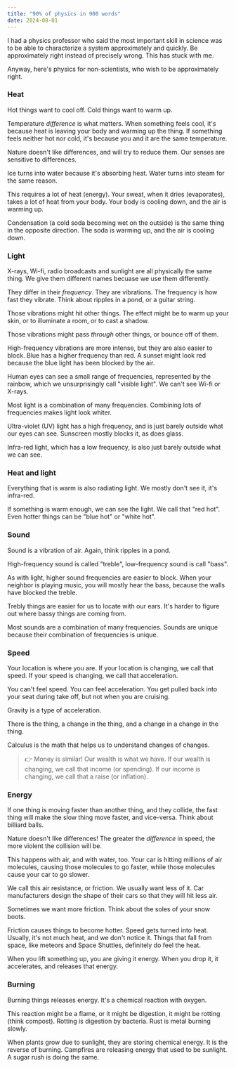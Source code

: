```yaml
---
title: "90% of physics in 900 words"
date: 2024-08-01
---
```


I had a physics professor who said the most important skill in science was to be able to characterize a system approximately and quickly. Be approximately right instead of precisely wrong. This has stuck with me.

Anyway, here's physics for non-scientists, who wish to be approximately right.

### Heat

Hot things want to cool off. Cold things want to warm up.

Temperature _difference_ is what matters. When something feels cool, it's because heat is leaving your body and warming up the thing. If something feels neither hot nor cold, it's because you and it are the same temperature.

Nature doesn't like differences, and will try to reduce them. Our senses are sensitive to differences.

Ice turns into water because it's absorbing heat. Water turns into steam for the same reason.

This requires a lot of heat (energy). Your sweat, when it dries (evaporates), takes a lot of heat from your body. Your body is cooling down, and the air is warming up.

Condensation (a cold soda becoming wet on the outside) is the same thing in the opposite direction. The soda is warming up, and the air is cooling down.

### Light

X-rays, Wi-fi, radio broadcasts and sunlight are all physically the same thing. We give them different names becuase we use them differently.

They differ in their _frequency_. They are vibrations. The frequency is how fast they vibrate. Think about ripples in a pond, or a guitar string.

Those vibrations might hit other things. The effect might be to warm up your skin, or to illuminate a room, or to cast a shadow.

Those vibrations might pass _through_ other things, or bounce off of them.

High-frequency vibrations are more intense, but they are also easier to block. Blue has a higher frequency than red. A sunset might look red because the blue light has been blocked by the air.

Human eyes can see a small range of frequencies, represented by the rainbow, which we unsurprisingly call "visible light". We can't see Wi-fi or X-rays.

Most light is a combination of many frequencies. Combining lots of frequencies makes light look whiter.

Ultra-violet (UV) light has a high frequency, and is just barely outside what our eyes can see. Sunscreen mostly blocks it, as does glass.

Infra-red light, which has a low frequency, is also just barely outside what we can see.

### Heat and light

Everything that is warm is also radiating light. We mostly don't see it, it's infra-red.

If something is warm enough, we can see the light. We call that "red hot". Even hotter things can be "blue hot" or "white hot".

### Sound

Sound is a vibration of air. Again, think ripples in a pond.

High-frequency sound is called "treble", low-frequency sound is call "bass".

As with light, higher sound frequencies are easier to block. When your neighbor is playing music, you will mostly hear the bass, because the walls have blocked the treble.

Trebly things are easier for us to locate with our ears. It's harder to figure out where bassy things are coming from.

Most sounds are a combination of many frequencies. Sounds are unique because their combination of frequencies is unique.

### Speed

Your location is where you are. If your location is changing, we call that speed. If your speed is changing, we call that acceleration.

You can't feel speed. You can feel acceleration. You get pulled back into your seat during take off, but not when you are cruising.

Gravity is a type of acceleration.

There is the thing, a change in the thing, and a change in a change in the thing.

Calculus is the math that helps us to understand changes of changes.

> 👉 Money is similar! Our wealth is what we have. If our wealth is changing, we call that income (or spending). If our income is changing, we call that a raise (or inflation).

### Energy

If one thing is moving faster than another thing, and they collide, the fast thing will make the slow thing move faster, and vice-versa. Think about billiard balls.

Nature doesn't like differences! The greater the _difference_ in speed, the more violent the collision will be.

This happens with air, and with water, too. Your car is hitting millions of air molecules, causing those molecules to go faster, while those molecules cause your car to go slower.

We call this air resistance, or friction. We usually want less of it. Car manufacturers design the shape of their cars so that they will hit less air.

Sometimes we want more friction. Think about the soles of your snow boots.

Friction causes things to become hotter. Speed gets turned into heat. Usually, it's not much heat, and we don't notice it. Things that fall from space, like meteors and Space Shuttles, definitely do feel the heat.

When you lift something up, you are giving it energy. When you drop it, it accelerates, and releases that energy.

### Burning

Burning things releases energy. It's a chemical reaction with oxygen.

This reaction might be a flame, or it might be digestion, it might be rotting (think compost). Rotting is digestion by bacteria. Rust is metal burning slowly.

When plants grow due to sunlight, they are storing chemical energy. It is the reverse of burning. Campfires are releasing energy that used to be sunlight. A sugar rush is doing the same.
